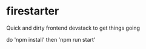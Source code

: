 # firestarter
Quick and dirty frontend devstack to get things going

do 'npm install'
then 'npm run start'

